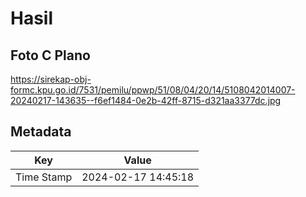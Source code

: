 # Hasil

## Foto C Plano

https://sirekap-obj-formc.kpu.go.id/7531/pemilu/ppwp/51/08/04/20/14/5108042014007-20240217-143635--f6ef1484-0e2b-42ff-8715-d321aa3377dc.jpg


## Metadata

| Key        | Value               |
| ---------- | ------------------- |
| Time Stamp | 2024-02-17 14:45:18 |



